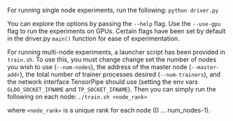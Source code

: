 For running single node experiments, run the following:
`python driver.py`

You can explore the options by passing the `--help` flag.
Use the `--use-gpu` flag to run the experiments on GPUs.
Certain flags have been set by default in the driver.py `main()` function for ease of experimentation.

For running multi-node experiments, a launcher script has been provided in `train.sh`.
To use this, you must change change set the number of nodes you wish to use (`--num-nodes`), the address of the master node (`--master-addr`), the total number of trainer processes desired (`--num-trainers`), and the network interface TensorPipe should use (setting the env vars `GLOO_SOCKET_IFNAME` and `TP_SOCKET_IFNAME`).
Then you can simply run the following on each node:
`./train.sh <node_rank>`

where `<node_rank>` is a unique rank for each node (0 ... num\_nodes-1).
